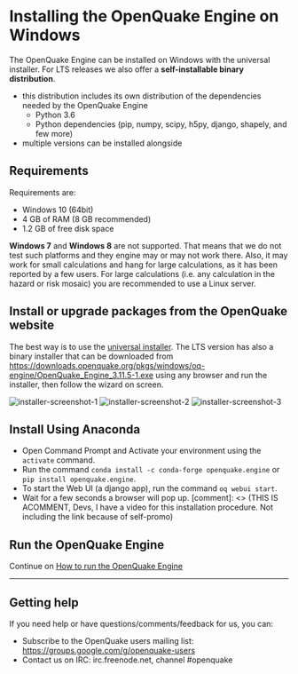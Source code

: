 # Installing the OpenQuake Engine on Windows

The OpenQuake Engine can be installed on Windows with the universal installer.
For LTS releases we also offer a **self-installable binary distribution**.

- this distribution includes its own distribution of the dependencies needed by the OpenQuake Engine
    - Python 3.6
    - Python dependencies (pip, numpy, scipy, h5py, django, shapely, and few more)
- multiple versions can be installed alongside

## Requirements

Requirements are:

- Windows 10 (64bit)
- 4 GB of RAM (8 GB recommended)
- 1.2 GB of free disk space

**Windows 7** and **Windows 8** are not supported. That means that we do
not test such platforms and they engine may or may not work there. Also, it
may work for small calculations and hang for large calculations, as it has
been reported by a few users. For large calculations (i.e. any calculation
in the hazard or risk mosaic) you are recommended to use a Linux server.

## Install or upgrade packages from the OpenQuake website

The best way is to use the [universal installer](universal.md). The LTS
version has also a binary installer that can be downloaded from https://downloads.openquake.org/pkgs/windows/oq-engine/OpenQuake_Engine_3.11.5-1.exe using any browser and run the installer, then follow the wizard on screen.

![installer-screenshot-1](../img/win-installer-1.png)
![installer-screenshot-2](../img/win-installer-2.png)
![installer-screenshot-3](../img/win-installer-3.png)

## Install Using Anaconda
- Open Command Prompt and Activate your environment using the `activate` command.
- Run the command `conda install -c conda-forge openquake.engine` or `pip install openquake.engine`.
- To start the Web UI (a django app), run the command `oq webui start`.
- Wait for a few seconds a browser will pop up.
[comment]: <> (THIS IS ACOMMENT, Devs, I have a video for this installation procedure. Not including the link because of self-promo)

## Run the OpenQuake Engine

Continue on [How to run the OpenQuake Engine](../running/windows.md)

***

## Getting help
If you need help or have questions/comments/feedback for us, you can:
  * Subscribe to the OpenQuake users mailing list: https://groups.google.com/g/openquake-users
  * Contact us on IRC: irc.freenode.net, channel #openquake
